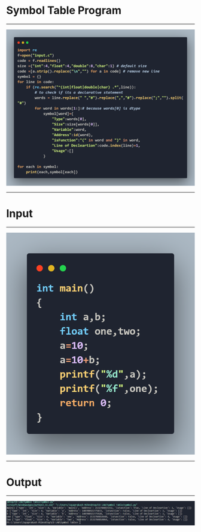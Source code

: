 <h1>Symbol Table Program </h1>
<hr>
<img src="symbol.png">
<hr>
<h1>Input </h1>
<hr>
<img src="input.png">
<hr>
<h1> Output </h1>
<hr>
<img src="OUTPUT.png">